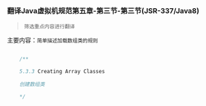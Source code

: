 ### 翻译Java虚拟机规范第五章-第三节-第三节(JSR-337/Java8)

> `筛选重点内容进行翻译`

主要内容：`简单描述加载数组类的规则`


```java

    /**

    5.3.3 Creating Array Classes
    
    创建数组类

    */



```